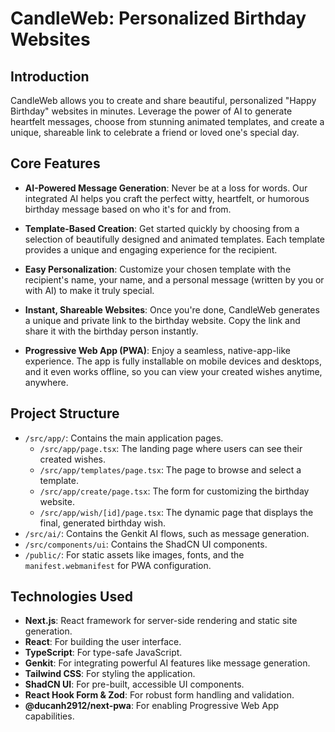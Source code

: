 # CandleWeb: Personalized Birthday Websites

## Introduction

CandleWeb allows you to create and share beautiful, personalized "Happy Birthday" websites in minutes. Leverage the power of AI to generate heartfelt messages, choose from stunning animated templates, and create a unique, shareable link to celebrate a friend or loved one's special day.

## Core Features

-   **AI-Powered Message Generation**: Never be at a loss for words. Our integrated AI helps you craft the perfect witty, heartfelt, or humorous birthday message based on who it's for and from.

-   **Template-Based Creation**: Get started quickly by choosing from a selection of beautifully designed and animated templates. Each template provides a unique and engaging experience for the recipient.

-   **Easy Personalization**: Customize your chosen template with the recipient's name, your name, and a personal message (written by you or with AI) to make it truly special.

-   **Instant, Shareable Websites**: Once you're done, CandleWeb generates a unique and private link to the birthday website. Copy the link and share it with the birthday person instantly.

-   **Progressive Web App (PWA)**: Enjoy a seamless, native-app-like experience. The app is fully installable on mobile devices and desktops, and it even works offline, so you can view your created wishes anytime, anywhere.

## Project Structure

-   `/src/app/`: Contains the main application pages.
    -   `/src/app/page.tsx`: The landing page where users can see their created wishes.
    -   `/src/app/templates/page.tsx`: The page to browse and select a template.
    -   `/src/app/create/page.tsx`: The form for customizing the birthday website.
    -   `/src/app/wish/[id]/page.tsx`: The dynamic page that displays the final, generated birthday wish.
-   `/src/ai/`: Contains the Genkit AI flows, such as message generation.
-   `/src/components/ui`: Contains the ShadCN UI components.
-   `/public/`: For static assets like images, fonts, and the `manifest.webmanifest` for PWA configuration.

## Technologies Used

-   **Next.js**: React framework for server-side rendering and static site generation.
-   **React**: For building the user interface.
-   **TypeScript**: For type-safe JavaScript.
-   **Genkit**: For integrating powerful AI features like message generation.
-   **Tailwind CSS**: For styling the application.
-   **ShadCN UI**: For pre-built, accessible UI components.
-   **React Hook Form & Zod**: For robust form handling and validation.
-   **@ducanh2912/next-pwa**: For enabling Progressive Web App capabilities.
